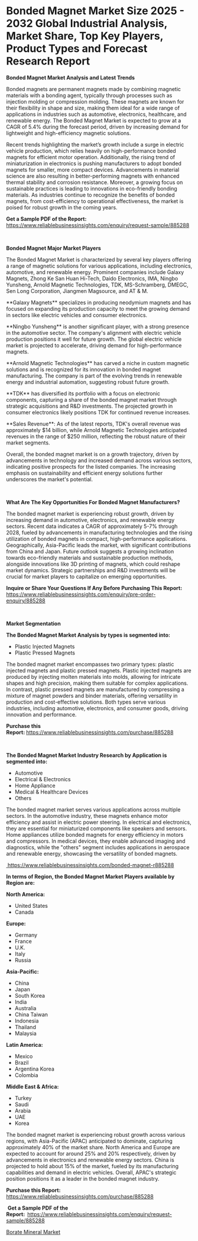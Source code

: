 <p><h1>Bonded Magnet Market Size 2025 - 2032 Global Industrial Analysis, Market Share, Top Key Players, Product Types and Forecast Research Report</h1></p><p><strong>Bonded Magnet Market Analysis and Latest Trends</strong></p>
<p><p>Bonded magnets are permanent magnets made by combining magnetic materials with a bonding agent, typically through processes such as injection molding or compression molding. These magnets are known for their flexibility in shape and size, making them ideal for a wide range of applications in industries such as automotive, electronics, healthcare, and renewable energy. The Bonded Magnet Market is expected to grow at a CAGR of 5.4% during the forecast period, driven by increasing demand for lightweight and high-efficiency magnetic solutions.</p><p>Recent trends highlighting the market’s growth include a surge in electric vehicle production, which relies heavily on high-performance bonded magnets for efficient motor operation. Additionally, the rising trend of miniaturization in electronics is pushing manufacturers to adopt bonded magnets for smaller, more compact devices. Advancements in material science are also resulting in better-performing magnets with enhanced thermal stability and corrosion resistance. Moreover, a growing focus on sustainable practices is leading to innovations in eco-friendly bonding materials. As industries continue to recognize the benefits of bonded magnets, from cost-efficiency to operational effectiveness, the market is poised for robust growth in the coming years.</p></p>
<p><strong>Get a Sample PDF of the Report:&nbsp;</strong> <a href="https://www.reliablebusinessinsights.com/enquiry/request-sample/885288?utm_campaign=2301&utm_medium=2&utm_source=Github&utm_content=ia&utm_term=02042025&utm_id=bonded-magnet">https://www.reliablebusinessinsights.com/enquiry/request-sample/885288</a></p>
<p>&nbsp;</p>
<p><strong>Bonded Magnet Major Market Players</strong></p>
<p><p>The Bonded Magnet Market is characterized by several key players offering a range of magnetic solutions for various applications, including electronics, automotive, and renewable energy. Prominent companies include Galaxy Magnets, Zhong Ke San Huan Hi-Tech, Daido Electronics, IMA, Ningbo Yunsheng, Arnold Magnetic Technologies, TDK, MS-Schramberg, DMEGC, Sen Long Corporation, Jiangmen Magsource, and AT & M.</p><p>**Galaxy Magnets** specializes in producing neodymium magnets and has focused on expanding its production capacity to meet the growing demand in sectors like electric vehicles and consumer electronics. </p><p>**Ningbo Yunsheng** is another significant player, with a strong presence in the automotive sector. The company's alignment with electric vehicle production positions it well for future growth. The global electric vehicle market is projected to accelerate, driving demand for high-performance magnets.</p><p>**Arnold Magnetic Technologies** has carved a niche in custom magnetic solutions and is recognized for its innovation in bonded magnet manufacturing. The company is part of the evolving trends in renewable energy and industrial automation, suggesting robust future growth.</p><p>**TDK** has diversified its portfolio with a focus on electronic components, capturing a share of the bonded magnet market through strategic acquisitions and R&D investments. The projected growth in consumer electronics likely positions TDK for continued revenue increases.</p><p>**Sales Revenue**: As of the latest reports, TDK's overall revenue was approximately $14 billion, while Arnold Magnetic Technologies anticipated revenues in the range of $250 million, reflecting the robust nature of their market segments.</p><p>Overall, the bonded magnet market is on a growth trajectory, driven by advancements in technology and increased demand across various sectors, indicating positive prospects for the listed companies. The increasing emphasis on sustainability and efficient energy solutions further underscores the market's potential.</p></p>
<p>&nbsp;</p>
<p><strong>What Are The Key Opportunities For Bonded Magnet Manufacturers?</strong></p>
<p><p>The bonded magnet market is experiencing robust growth, driven by increasing demand in automotive, electronics, and renewable energy sectors. Recent data indicates a CAGR of approximately 5-7% through 2028, fueled by advancements in manufacturing technologies and the rising utilization of bonded magnets in compact, high-performance applications. Geographically, Asia-Pacific leads the market, with significant contributions from China and Japan. Future outlook suggests a growing inclination towards eco-friendly materials and sustainable production methods, alongside innovations like 3D printing of magnets, which could reshape market dynamics. Strategic partnerships and R&D investments will be crucial for market players to capitalize on emerging opportunities.</p></p>
<p><strong>Inquire or Share Your Questions If Any Before Purchasing This Report:</strong> <a href="https://www.reliablebusinessinsights.com/enquiry/pre-order-enquiry/885288?utm_campaign=2301&utm_medium=2&utm_source=Github&utm_content=ia&utm_term=02042025&utm_id=bonded-magnet">https://www.reliablebusinessinsights.com/enquiry/pre-order-enquiry/885288</a></p>
<p>&nbsp;</p>
<p><strong>Market Segmentation</strong></p>
<p><strong>The Bonded Magnet Market Analysis by types is segmented into:</strong></p>
<p><ul><li>Plastic Injected Magnets</li><li>Plastic Pressed Magnets</li></ul></p>
<p><p>The bonded magnet market encompasses two primary types: plastic injected magnets and plastic pressed magnets. Plastic injected magnets are produced by injecting molten materials into molds, allowing for intricate shapes and high precision, making them suitable for complex applications. In contrast, plastic pressed magnets are manufactured by compressing a mixture of magnet powders and binder materials, offering versatility in production and cost-effective solutions. Both types serve various industries, including automotive, electronics, and consumer goods, driving innovation and performance.</p></p>
<p><strong>Purchase this Report:&nbsp;</strong><a href="https://www.reliablebusinessinsights.com/purchase/885288?utm_campaign=2301&utm_medium=2&utm_source=Github&utm_content=ia&utm_term=02042025&utm_id=bonded-magnet">https://www.reliablebusinessinsights.com/purchase/885288</a></p>
<p>&nbsp;</p>
<p><strong>The Bonded Magnet Market Industry Research by Application is segmented into:</strong></p>
<p><ul><li>Automotive</li><li>Electrical & Electronics</li><li>Home Appliance</li><li>Medical & Healthcare Devices</li><li>Others</li></ul></p>
<p><p>The bonded magnet market serves various applications across multiple sectors. In the automotive industry, these magnets enhance motor efficiency and assist in electric power steering. In electrical and electronics, they are essential for miniaturized components like speakers and sensors. Home appliances utilize bonded magnets for energy efficiency in motors and compressors. In medical devices, they enable advanced imaging and diagnostics, while the "others" segment includes applications in aerospace and renewable energy, showcasing the versatility of bonded magnets.</p></p>
<p><a href="https://www.reliablebusinessinsights.com/bonded-magnet-r885288?utm_campaign=2301&utm_medium=2&utm_source=Github&utm_content=ia&utm_term=02042025&utm_id=bonded-magnet">&nbsp;https://www.reliablebusinessinsights.com/bonded-magnet-r885288</a></p>
<p><strong>In terms of Region, the Bonded Magnet Market Players available by Region are:</strong></p>
<p>
    <p> <strong> North America: </strong>
        <ul>
            <li>United States</li>
            <li>Canada</li>
        </ul>
        </p> 
    <p> <strong> Europe: </strong>
        <ul>
            <li>Germany</li>
            <li>France</li>
            <li>U.K.</li>
            <li>Italy</li>
            <li>Russia</li>
        </ul>
        </p> 
    <p> <strong> Asia-Pacific: </strong>
        <ul>
            <li>China</li>
            <li>Japan</li>
            <li>South Korea</li>
            <li>India</li>
            <li>Australia</li>
            <li>China Taiwan</li>
            <li>Indonesia</li>
            <li>Thailand</li>
            <li>Malaysia</li>
        </ul>
        </p> 
    <p> <strong> Latin America: </strong>
        <ul>
            <li>Mexico</li>
            <li>Brazil</li>
            <li>Argentina Korea</li>
            <li>Colombia</li>
        </ul>
        </p> 
    <p> <strong> Middle East & Africa: </strong>
        <ul>
            <li>Turkey</li>
            <li>Saudi</li>
            <li>Arabia</li>
            <li>UAE</li>
            <li>Korea</li>
        </ul>
    </p>
    </p>
<p><p>The bonded magnet market is experiencing robust growth across various regions, with Asia-Pacific (APAC) anticipated to dominate, capturing approximately 40% of the market share. North America and Europe are expected to account for around 25% and 20% respectively, driven by advancements in electronics and renewable energy sectors. China is projected to hold about 15% of the market, fueled by its manufacturing capabilities and demand in electric vehicles. Overall, APAC's strategic position positions it as a leader in the bonded magnet industry.</p></p>
<p><strong>Purchase this Report: </strong><a href="https://www.reliablebusinessinsights.com/purchase/885288?utm_campaign=2301&utm_medium=2&utm_source=Github&utm_content=ia&utm_term=02042025&utm_id=bonded-magnet">https://www.reliablebusinessinsights.com/purchase/885288</a></p>
<p>&nbsp;<strong>Get a Sample PDF of the Report:&nbsp;&nbsp;</strong><a href="https://www.reliablebusinessinsights.com/enquiry/request-sample/885288?utm_campaign=2301&utm_medium=2&utm_source=Github&utm_content=ia&utm_term=02042025&utm_id=bonded-magnet">https://www.reliablebusinessinsights.com/enquiry/request-sample/885288</a></p>
<p><strong></strong></p>
<p><p><a href="https://github.com/sca704osol/Market-Research-Report-List-1/blob/main/borate-mineral-market.md?utm_campaign=2301&utm_medium=2&utm_source=Github&utm_content=ia&utm_term=02042025&utm_id=bonded-magnet">Borate Mineral Market</a></p></p>